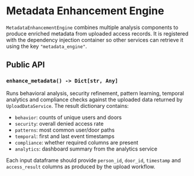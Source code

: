 # Metadata Enhancement Engine

`MetadataEnhancementEngine` combines multiple analysis components to
produce enriched metadata from uploaded access records. It is registered
with the dependency injection container so other services can retrieve it
using the key `"metadata_engine"`.

## Public API

### `enhance_metadata() -> Dict[str, Any]`

Runs behavioral analysis, security refinement, pattern learning, temporal
analytics and compliance checks against the uploaded data returned by
`UploadDataService`. The result dictionary contains:

- `behavior`: counts of unique users and doors
- `security`: overall denied access rate
- `patterns`: most common user/door paths
- `temporal`: first and last event timestamps
- `compliance`: whether required columns are present
- `analytics`: dashboard summary from the analytics service

Each input dataframe should provide `person_id`, `door_id`, `timestamp`
and `access_result` columns as produced by the upload workflow.
